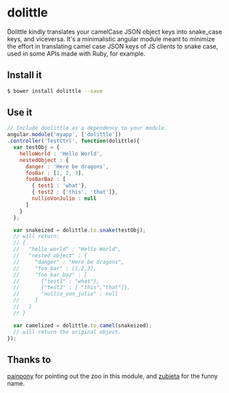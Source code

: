 # dolittle
Dolittle kindly translates your camelCase JSON object keys into snake_case keys, and viceversa.
It's a minimalistic angular module meant to minimize the effort in translating camel case JSON keys
of JS clients to snake case, used in some APIs made with Ruby, for example.

## Install it
```sh
$ bower install dolittle --save
```

## Use it
```javascript
// Include doolittle as a dependency to your module.
angular.module('myapp', ['dolittle'])
.controller('TestCtrl', function(dolittle){
  var testObj = {
    helloWorld : 'Hello World',
    nestedObject : {
      danger : 'Here be dragons',
      fooBar : [1, 2, 3],
      fooBarBaz : [
        { test1 : 'what'},
        { test2 : ['this', 'that']},
        nullioVonJulio : null
      ]
    }
  };

  var snakeized = dolittle.to.snake(testObj);
  // will return:
  // {
  //   "hello_world" : "Hello World",
  //   "nested_object" : {
  //     "danger" : "Here be dragons",
  //     "foo_bar" : [1,2,3],
  //     "foo_bar_baz" : [
  //       {"test1" : "what"},
  //       {"test2" : [ "this","that"]},
  //       "nullio_von_julio" : null
  //     ]
  //   }
  // }

  var camelized = dolittle.to.camel(snakeized);
  // will return the original object.
});
```

## Thanks to
[painpony](https://github.com/painpony) for pointing out the zoo in this module, and [zubieta](https://github.com/Zubieta) for
the funny name.
